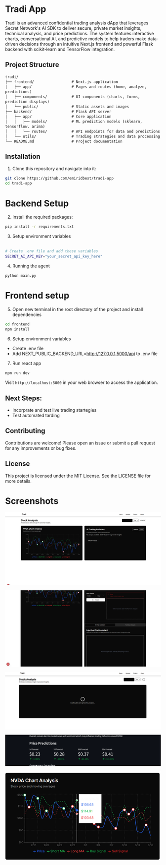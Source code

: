 # Tradi App

Tradi is an advanced confidential trading analysis dApp that leverages Secret Network's AI SDK to deliver secure, private market insights, technical analysis, and price predictions. The system features interactive charts, conversational AI, and predictive models to help traders make data-driven decisions through an intuitive Next.js frontend and powerful Flask backend with scikit-learn and TensorFlow integration.

## Project Structure

```
tradi/
├── frontend/                 # Next.js application
│   ├── app/                  # Pages and routes (home, analyze, predictions)
│   ├── components/           # UI components (charts, forms, prediction displays)
│   └── public/               # Static assets and images
├── backend/                  # Flask API server
│   ├── app/                  # Core application
│   │   ├── models/           # ML prediction models (sklearn, tensorflow. arima)
│   │   └── routes/           # API endpoints for data and predictions
│   └── utils/                # Trading strategies and data processing
└── README.md                 # Project documentation     
```

## Installation

1. Clone this repository and navigate into it:

```bash
git clone https://github.com/emiridbest/tradi-app
cd tradi-app
```
# Backend Setup
2. Install the required packages:

```bash
pip install -r requirements.txt  
```

3. Setup environment variables

```bash

# Create .env file and add these variables
SECRET_AI_API_KEY="your_secret_api_key_here"
```

4. Running the agent

```bash
python main.py 
```


# Frontend setup
5. Open new terminal in the root directory of the project and install dependencies

```bash
cd frontend
npm install
```

6. Setup environment variables
-  Create .env file
- Add NEXT_PUBLIC_BACKEND_URL=http://127.0.0.1:5000/api to .env file

7. Run react app

```bash
npm run dev

```

Visit `http://localhost:5000` in your web browser to access the application.

## Next Steps:
- Incorprate and test live trading startegies
- Test automated tarding

## Contributing

Contributions are welcome! Please open an issue or submit a pull request for any improvements or bug fixes.

## License

This project is licensed under the MIT License. See the LICENSE file for more details.
# Screenshots


![chat_analysis](https://github.com/emiridbest/tradi/blob/main/assets/chat_analysis.png) 

![dashboard](https://github.com/emiridbest/tradi/blob/main/assets/dashboard.png)

![loading](https://github.com/emiridbest/tradi/blob/main/assets/loading.png)

![price_prediction](https://github.com/emiridbest/tradi/blob/main/assets/price_prediction.png) 

![real_time](https://github.com/emiridbest/tradi/blob/main/assets/real_time.png)
